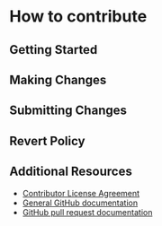 # How to contribute

## Getting Started

## Making Changes

## Submitting Changes

## Revert Policy

## Additional Resources
* [Contributor License Agreement](http://links.puppet.com/cla)
* [General GitHub documentation](https://help.github.com/)
* [GitHub pull request documentation](https://help.github.com/articles/creating-a-pull-request/)
